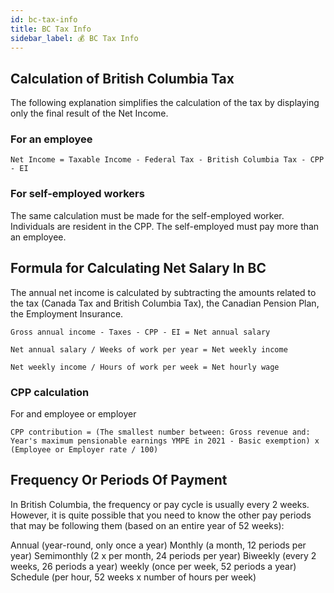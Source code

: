 ```yaml
---
id: bc-tax-info
title: BC Tax Info
sidebar_label: 💰 BC Tax Info
---
```


## Calculation of British Columbia Tax

The following explanation simplifies the calculation of the tax by displaying only the final result of the Net Income.

### For an employee

`Net Income = Taxable Income - Federal Tax - British Columbia Tax - CPP - EI`

### For self-employed workers

The same calculation must be made for the self-employed worker. Individuals are resident in the CPP. The self-employed must pay more than an employee.

## Formula for Calculating Net Salary In BC

The annual net income is calculated by subtracting the amounts related to the tax (Canada Tax and British Columbia Tax), the Canadian Pension Plan, the Employment Insurance.

`Gross annual income - Taxes - CPP - EI = Net annual salary`

`Net annual salary / Weeks of work per year = Net weekly income`

`Net weekly income / Hours of work per week = Net hourly wage`

### CPP calculation

For and employee or employer

`CPP contribution = (The smallest number between: Gross revenue and: Year's maximum pensionable earnings YMPE in 2021 - Basic exemption) x (Employee or Employer rate / 100)`

## Frequency Or Periods Of Payment

In British Columbia, the frequency or pay cycle is usually every 2 weeks. However, it is quite possible that you need to know the other pay periods that may be following them (based on an entire year of 52 weeks):

Annual (year-round, only once a year)
Monthly (a month, 12 periods per year)
Semimonthly (2 x per month, 24 periods per year)
Biweekly (every 2 weeks, 26 periods a year)
weekly (once per week, 52 periods a year)
Schedule (per hour, 52 weeks x number of hours per week)
